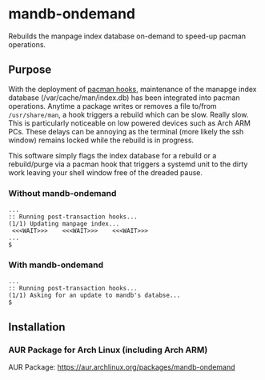 # mandb-ondemand
Rebuilds the manpage index database on-demand to speed-up pacman operations.

## Purpose
With the deployment of [pacman hooks](https://wiki.archlinux.org/index.php/User:Allan/Pacman_Hooks), maintenance of the manapge index database (/var/cache/man/index.db) has been integrated into pacman operations.  Anytime a package writes or removes a file to/from `/usr/share/man`, a hook triggers a rebuild which can be slow.  Really slow.  This is particularly noticeable on low powered devices such as Arch ARM PCs.  These delays can be annoying as the terminal (more likely the ssh window) remains locked while the rebuild is in progress.

This software simply flags the index database for a rebuild or a rebuild/purge via a pacman hook that triggers a systemd unit to the dirty work leaving your shell window free of the dreaded pause.

### Without mandb-ondemand
```
...
:: Running post-transaction hooks...
(1/1) Updating manpage index...
 <<<WAIT>>>    <<<WAIT>>>    <<<WAIT>>>
...
$
```
### With mandb-ondemand
```
...
:: Running post-transaction hooks...
(1/1) Asking for an update to mandb's databse...
$
```

## Installation
### AUR Package for Arch Linux (including Arch ARM)
AUR Package: https://aur.archlinux.org/packages/mandb-ondemand

